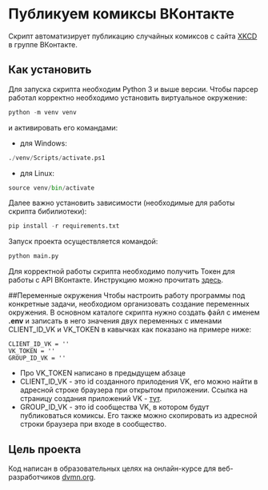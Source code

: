 # Публикуем комиксы ВКонтакте
Скрипт автоматизирует публикацию случайных комиксов с сайта [XKCD](https://xkcd.com/) в группе ВКонтакте.

## Как установить
Для запуска скрипта необходим Python 3 и выше версии.
Чтобы парсер работал корректно необходимо установить виртуальное окружение:
```python
python -m venv venv

```
и активировать его командами:
- для Windows:
```python
./venv/Scripts/activate.ps1
```
- для Linux:
```python
source venv/bin/activate
```
Далее важно установить зависимости (необходимые для работы скрипта бибилиотеки):
```python
pip install -r requirements.txt
```
Запуск проекта осуществляется командой:
```python
python main.py
```
Для корректной работы скрипта необходимо получить Токен для работы с API ВКонтакте. Инструкцию можно прочитать [здесь](https://vk.com/dev/implicit_flow_user). 

##Переменные окружения
Чтобы настроить работу программы под конкретные задачи, необходиом организовать создание переменных окружения. В основном каталоге скрипта нужно создать файл с именем **.env** и записать в него значения двух переменных с именами CLIENT_ID_VK и VK_TOKEN в кавычках как показано на примере ниже:
```angular2html
CLIENT_ID_VK = ''
VK_TOKEN = ''
GROUP_ID_VK = ''
```
- Про VK_TOKEN написано в предыдущем абзаце 
- CLIENT_ID_VK - это id созданного прилодения VK, его можно найти в адресной строке браузера при открытом приложении. Ссылка на страницу создания приложений VK - [тут](https://dev.vk.com/).
- GROUP_ID_VK - это id сообщества VK, в котором будут публиковаться комиксы. Его также можно скопировать из адресной строки браузера при входе в сообщество.
## Цель проекта
Код написан в образовательных целях на онлайн-курсе для 
веб-разработчиков [dvmn.org](https://dvmn.org/).